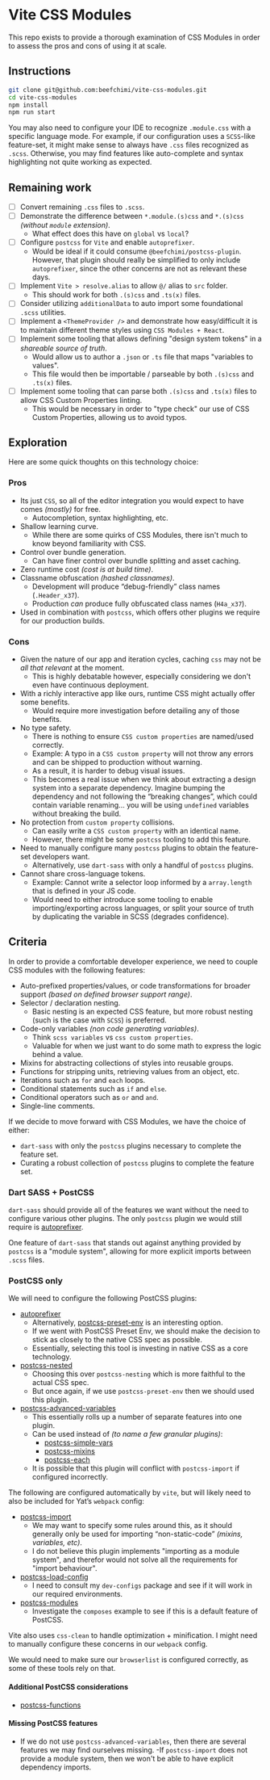 # Vite CSS Modules

This repo exists to provide a thorough examination of CSS Modules in order to assess the pros and cons of using it at scale.

## Instructions

```sh
git clone git@github.com:beefchimi/vite-css-modules.git
cd vite-css-modules
npm install
npm run start
```

You may also need to configure your IDE to recognize `.module.css` with a specific language mode. For example, if our configuration uses a `SCSS`-like feature-set, it might make sense to always have `.css` files recognized as `.scss`. Otherwise, you may find features like auto-complete and syntax highlighting not quite working as expected.

## Remaining work

- [ ] Convert remaining `.css` files to `.scss`.
- [ ] Demonstrate the difference between `*.module.(s)css` and `*.(s)css` _(without `module` extension)_.
  - What effect does this have on `global` vs `local`?
- [ ] Configure `postcss` for `Vite` and enable `autoprefixer`.
  - Would be ideal if it could consume `@beefchimi/postcss-plugin`. However, that plugin should really be simplified to only include `autoprefixer`, since the other concerns are not as relevant these days.
- [ ] Implement `Vite > resolve.alias` to allow `@/` alias to `src` folder.
  - This should work for both `.(s)css` and `.ts(x)` files.
- [ ] Consider utilizing `additionalData` to auto import some foundational `.scss` utilities.
- [ ] Implement a `<ThemeProvider />` and demonstrate how easy/difficult it is to maintain different theme styles using `CSS Modules + React`.
- [ ] Implement some tooling that allows defining "design system tokens" in a _shareable source of truth_.
  - Would allow us to author a `.json` or `.ts` file that maps "variables to values".
  - This file would then be importable / parseable by both `.(s)css` and `.ts(x)` files.
- [ ] Implement some tooling that can parse both `.(s)css` and `.ts(x)` files to allow CSS Custom Properties linting.
  - This would be necessary in order to "type check" our use of CSS Custom Properties, allowing us to avoid typos.

## Exploration

Here are some quick thoughts on this technology choice:

### Pros

- Its just `CSS`, so all of the editor integration you would expect to have comes _(mostly)_ for free.
  - Autocompletion, syntax highlighting, etc.
- Shallow learning curve.
  - While there are some quirks of CSS Modules, there isn't much to know beyond familiarity with CSS.
- Control over bundle generation.
  - Can have finer control over bundle splitting and asset caching.
- Zero runtime cost _(cost is at build time)_.
- Classname obfuscation _(hashed classnames)_.
  - Development will produce “debug-friendly” class names (`.Header_x37`).
  - Production _can_ produce fully obfuscated class names (`H4a_x37`).
- Used in combination with `postcss`, which offers other plugins we require for our production builds.

### Cons

- Given the nature of our app and iteration cycles, caching `css` may not be _all that relevant_ at the moment.
  - This is highly debatable however, especially considering we don't even have continuous deployment.
- With a richly interactive app like ours, runtime CSS might actually offer some benefits.
  - Would require more investigation before detailing any of those benefits.
- No type safety.
  - There is nothing to ensure `CSS custom properties` are named/used correctly.
  - Example: A typo in a `CSS custom property` will not throw any errors and can be shipped to production without warning.
  - As a result, it is harder to debug visual issues.
  - This becomes a real issue when we think about extracting a design system into a separate dependency. Imagine bumping the dependency and not following the “breaking changes”, which could contain variable renaming... you will be using `undefined` variables without breaking the build.
- No protection from `custom property` collisions.
  - Can easily write a `CSS custom property` with an identical name.
  - However, there might be some `postcss` tooling to add this feature.
- Need to manually configure many `postcss` plugins to obtain the feature-set developers want.
  - Alternatively, use `dart-sass` with only a handful of `postcss` plugins.
- Cannot share cross-language tokens.
  - Example: Cannot write a selector loop informed by a `array.length` that is defined in your JS code.
  - Would need to either introduce some tooling to enable importing/exporting across languages, or split your source of truth by duplicating the variable in SCSS (degrades confidence).

## Criteria

In order to provide a comfortable developer experience, we need to couple CSS modules with the following features:

- Auto-prefixed properties/values, or code transformations for broader support _(based on defined browser support range)_.
- Selector / declaration nesting.
  - Basic nesting is an expected CSS feature, but more robust nesting (such is the case with `SCSS`) is preferred.
- Code-only variables _(non code generating variables)_.
  - Think `scss variables` vs `css custom properties`.
  - Valuable for when we just want to do some math to express the logic behind a value.
- Mixins for abstracting collections of styles into reusable groups.
- Functions for stripping units, retrieving values from an object, etc.
- Iterations such as `for` and `each` loops.
- Conditional statements such as `if` and `else`.
- Conditional operators such as `or` and `and`.
- Single-line comments.

If we decide to move forward with CSS Modules, we have the choice of either:

- `dart-sass` with only the `postcss` plugins necessary to complete the feature set.
- Curating a robust collection of `postcss` plugins to complete the feature set.

### Dart SASS + PostCSS

`dart-sass` should provide all of the features we want without the need to configure various other plugins. The only `postcss` plugin we would still require is [autoprefixer](https://github.com/postcss/autoprefixer).

One feature of `dart-sass` that stands out against anything provided by `postcss` is a "module system", allowing for more explicit imports between `.scss` files.

### PostCSS only

We will need to configure the following PostCSS plugins:

- [autoprefixer](https://github.com/postcss/autoprefixer)
  - Alternatively, [postcss-preset-env](https://github.com/csstools/postcss-plugins/tree/main/plugin-packs/postcss-preset-env) is an interesting option.
  - If we went with PostCSS Preset Env, we should make the decision to stick as closely to the native CSS spec as possible.
  - Essentially, selecting this tool is investing in native CSS as a core technology.
- [postcss-nested](https://github.com/postcss/postcss-nested)
  - Choosing this over `postcss-nesting` which is more faithful to the actual CSS spec.
  - But once again, if we use `postcss-preset-env` then we should used this plugin.
- [postcss-advanced-variables](https://github.com/csstools/postcss-advanced-variables)
  - This essentially rolls up a number of separate features into one plugin.
  - Can be used instead of _(to name a few granular plugins)_:
    - [postcss-simple-vars](https://github.com/postcss/postcss-simple-vars)
    - [postcss-mixins](https://github.com/postcss/postcss-mixins)
    - [postcss-each](https://github.com/madyankin/postcss-each)
  - It is possible that this plugin will conflict with `postcss-import` if configured incorrectly.

The following are configured automatically by `vite`, but will likely need to also be included for Yat’s `webpack` config:

- [postcss-import](https://github.com/postcss/postcss-import)
  - We may want to specify some rules around this, as it should generally only be used for importing “non-static-code” _(mixins, variables, etc)_.
  - I do not believe this plugin implements "importing as a module system", and therefor would not solve all the requirements for "import behaviour".
- [postcss-load-config](https://github.com/postcss/postcss-load-config)
  - I need to consult my `dev-configs` package and see if it will work in our required environments.
- [postcss-modules](https://github.com/madyankin/postcss-modules)
  - Investigate the `composes` example to see if this is a default feature of PostCSS.

Vite also uses `css-clean` to handle optimization + minification. I might need to manually configure these concerns in our `webpack` config.

We would need to make sure our `browserlist` is configured correctly, as some of these tools rely on that.

#### Additional PostCSS considerations

- [postcss-functions](https://github.com/andyjansson/postcss-functions)

#### Missing PostCSS features

- If we do not use `postcss-advanced-variables`, then there are several features we may find ourselves missing.
  -If `postcss-import` does not provide a module system, then we won't be able to have explicit dependency imports.
